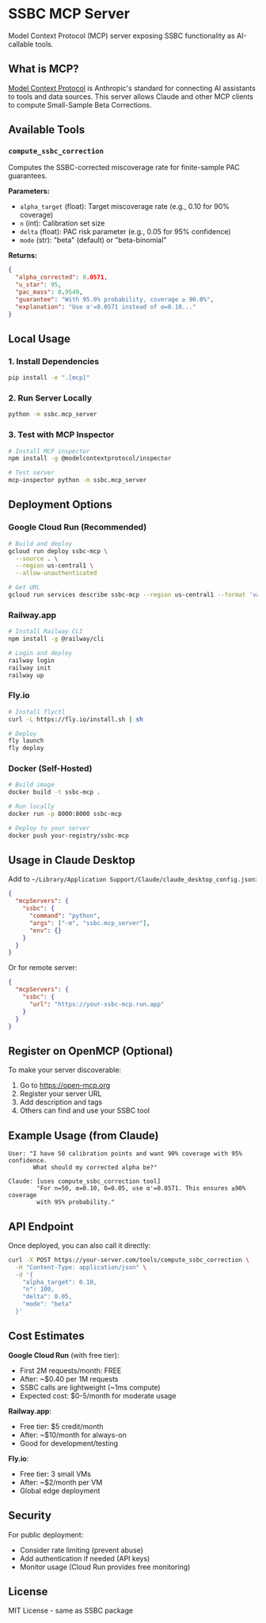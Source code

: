 # SSBC MCP Server

Model Context Protocol (MCP) server exposing SSBC functionality as AI-callable tools.

## What is MCP?

[Model Context Protocol](https://modelcontextprotocol.io/) is Anthropic's standard for connecting AI assistants to tools and data sources. This server allows Claude and other MCP clients to compute Small-Sample Beta Corrections.

## Available Tools

### `compute_ssbc_correction`

Computes the SSBC-corrected miscoverage rate for finite-sample PAC guarantees.

**Parameters:**
- `alpha_target` (float): Target miscoverage rate (e.g., 0.10 for 90% coverage)
- `n` (int): Calibration set size
- `delta` (float): PAC risk parameter (e.g., 0.05 for 95% confidence)
- `mode` (str): "beta" (default) or "beta-binomial"

**Returns:**
```json
{
  "alpha_corrected": 0.0571,
  "u_star": 95,
  "pac_mass": 0.9549,
  "guarantee": "With 95.0% probability, coverage ≥ 90.0%",
  "explanation": "Use α'=0.0571 instead of α=0.10..."
}
```

## Local Usage

### 1. Install Dependencies

```bash
pip install -e ".[mcp]"
```

### 2. Run Server Locally

```bash
python -m ssbc.mcp_server
```

### 3. Test with MCP Inspector

```bash
# Install MCP inspector
npm install -g @modelcontextprotocol/inspector

# Test server
mcp-inspector python -m ssbc.mcp_server
```

## Deployment Options

### Google Cloud Run (Recommended)

```bash
# Build and deploy
gcloud run deploy ssbc-mcp \
  --source . \
  --region us-central1 \
  --allow-unauthenticated

# Get URL
gcloud run services describe ssbc-mcp --region us-central1 --format 'value(status.url)'
```

### Railway.app

```bash
# Install Railway CLI
npm install -g @railway/cli

# Login and deploy
railway login
railway init
railway up
```

### Fly.io

```bash
# Install flyctl
curl -L https://fly.io/install.sh | sh

# Deploy
fly launch
fly deploy
```

### Docker (Self-Hosted)

```bash
# Build image
docker build -t ssbc-mcp .

# Run locally
docker run -p 8000:8000 ssbc-mcp

# Deploy to your server
docker push your-registry/ssbc-mcp
```

## Usage in Claude Desktop

Add to `~/Library/Application Support/Claude/claude_desktop_config.json`:

```json
{
  "mcpServers": {
    "ssbc": {
      "command": "python",
      "args": ["-m", "ssbc.mcp_server"],
      "env": {}
    }
  }
}
```

Or for remote server:

```json
{
  "mcpServers": {
    "ssbc": {
      "url": "https://your-ssbc-mcp.run.app"
    }
  }
}
```

## Register on OpenMCP (Optional)

To make your server discoverable:

1. Go to https://open-mcp.org
2. Register your server URL
3. Add description and tags
4. Others can find and use your SSBC tool

## Example Usage (from Claude)

```
User: "I have 50 calibration points and want 90% coverage with 95% confidence.
       What should my corrected alpha be?"

Claude: [uses compute_ssbc_correction tool]
        "For n=50, α=0.10, δ=0.05, use α'=0.0571. This ensures ≥90% coverage
        with 95% probability."
```

## API Endpoint

Once deployed, you can also call it directly:

```bash
curl -X POST https://your-server.com/tools/compute_ssbc_correction \
  -H "Content-Type: application/json" \
  -d '{
    "alpha_target": 0.10,
    "n": 100,
    "delta": 0.05,
    "mode": "beta"
  }'
```

## Cost Estimates

**Google Cloud Run** (with free tier):
- First 2M requests/month: FREE
- After: ~$0.40 per 1M requests
- SSBC calls are lightweight (~1ms compute)
- Expected cost: $0-5/month for moderate usage

**Railway.app**:
- Free tier: $5 credit/month
- After: ~$10/month for always-on
- Good for development/testing

**Fly.io**:
- Free tier: 3 small VMs
- After: ~$2/month per VM
- Global edge deployment

## Security

For public deployment:
- Consider rate limiting (prevent abuse)
- Add authentication if needed (API keys)
- Monitor usage (Cloud Run provides free monitoring)

## License

MIT License - same as SSBC package
